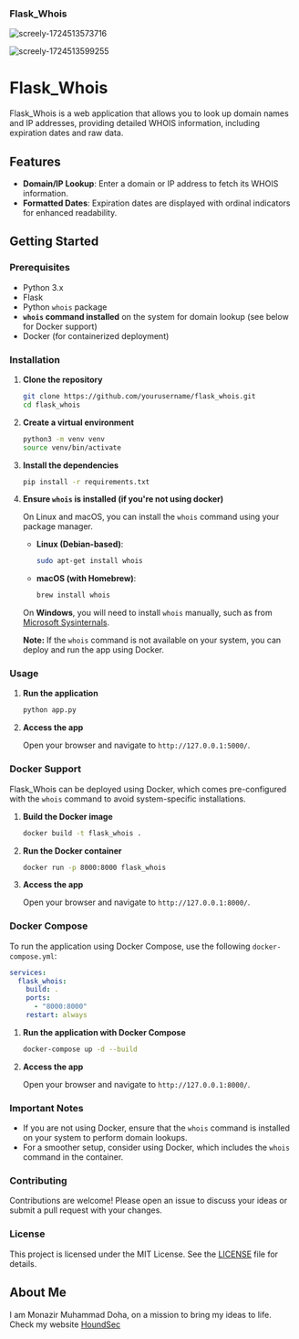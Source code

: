 ### Flask_Whois

![screely-1724513573716](https://github.com/user-attachments/assets/ffced920-f24e-417c-8737-b110ac185590)

![screely-1724513599255](https://github.com/user-attachments/assets/7c4cab38-f3fb-4657-88b2-6fafdb41568c)


# Flask_Whois

Flask_Whois is a web application that allows you to look up domain names and IP addresses, providing detailed WHOIS information, including expiration dates and raw data.

## Features

- **Domain/IP Lookup**: Enter a domain or IP address to fetch its WHOIS information.
- **Formatted Dates**: Expiration dates are displayed with ordinal indicators for enhanced readability.

## Getting Started

### Prerequisites

- Python 3.x
- Flask
- Python `whois` package
- **`whois` command installed** on the system for domain lookup (see below for Docker support)
- Docker (for containerized deployment)

### Installation

1. **Clone the repository**

   ```bash
   git clone https://github.com/yourusername/flask_whois.git
   cd flask_whois
   ```

2. **Create a virtual environment**

   ```bash
   python3 -m venv venv
   source venv/bin/activate
   ```

3. **Install the dependencies**

   ```bash
   pip install -r requirements.txt
   ```

4. **Ensure `whois` is installed (if you're not using docker)**

   On Linux and macOS, you can install the `whois` command using your package manager.  
   - **Linux (Debian-based)**:  
     ```bash
     sudo apt-get install whois
     ```
   - **macOS (with Homebrew)**:  
     ```bash
     brew install whois
     ```

   On **Windows**, you will need to install `whois` manually, such as from [Microsoft Sysinternals](https://learn.microsoft.com/en-us/sysinternals/downloads/whois).

   **Note:** If the `whois` command is not available on your system, you can deploy and run the app using Docker.

### Usage

1. **Run the application**

   ```bash
   python app.py
   ```

2. **Access the app**

   Open your browser and navigate to `http://127.0.0.1:5000/`.

### Docker Support

Flask_Whois can be deployed using Docker, which comes pre-configured with the `whois` command to avoid system-specific installations.

1. **Build the Docker image**

   ```bash
   docker build -t flask_whois .
   ```

2. **Run the Docker container**

   ```bash
   docker run -p 8000:8000 flask_whois
   ```

3. **Access the app**

   Open your browser and navigate to `http://127.0.0.1:8000/`.

### Docker Compose

To run the application using Docker Compose, use the following `docker-compose.yml`:

```yaml
services:
  flask_whois:
    build: .
    ports:
      - "8000:8000"
    restart: always
```

1. **Run the application with Docker Compose**

   ```bash
   docker-compose up -d --build
   ```

2. **Access the app**

   Open your browser and navigate to `http://127.0.0.1:8000/`.

### Important Notes

- If you are not using Docker, ensure that the `whois` command is installed on your system to perform domain lookups.  
- For a smoother setup, consider using Docker, which includes the `whois` command in the container.

### Contributing

Contributions are welcome! Please open an issue to discuss your ideas or submit a pull request with your changes.

### License

This project is licensed under the MIT License. See the [LICENSE](LICENSE) file for details.


## About Me

I am Monazir Muhammad Doha, on a mission to bring my ideas to life.
Check my website [HoundSec](https://houndsec.net/)
